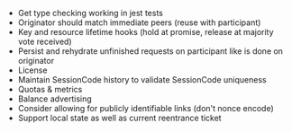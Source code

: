 * Get type checking working in jest tests
* Originator should match immediate peers (reuse with participant)
* Key and resource lifetime hooks (hold at promise, release at majority vote received)
* Persist and rehydrate unfinished requests on participant like is done on originator
* License
* Maintain SessionCode history to validate SessionCode uniqueness
* Quotas & metrics
* Balance advertising
* Consider allowing for publicly identifiable links (don't nonce encode)
* Support local state as well as current reentrance ticket
